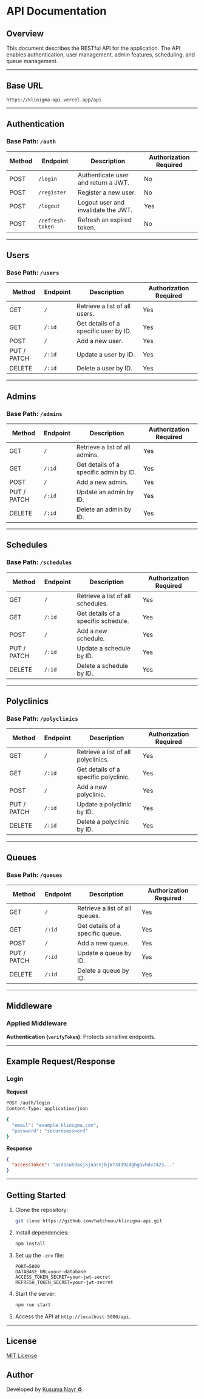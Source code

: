 # API Documentation

## Overview

This document describes the RESTful API for the application. The API enables authentication, user management, admin features, scheduling, and queue management.

---

## Base URL

```
https://klinigma-api.vercel.app/api
```

---

## Authentication

### Base Path: `/auth`

| Method | Endpoint         | Description                         | Authorization Required |
| ------ | ---------------- | ----------------------------------- | ---------------------- |
| POST   | `/login`         | Authenticate user and return a JWT. | No                     |
| POST   | `/register`      | Register a new user.                | No                     |
| POST   | `/logout`        | Logout user and invalidate the JWT. | Yes                    |
| POST   | `/refresh-token` | Refresh an expired token.           | No                     |

---

## Users

### Base Path: `/users`

| Method      | Endpoint | Description                           | Authorization Required |
| ----------- | -------- | ------------------------------------- | ---------------------- |
| GET         | `/`      | Retrieve a list of all users.         | Yes                    |
| GET         | `/:id`   | Get details of a specific user by ID. | Yes                    |
| POST        | `/`      | Add a new user.                       | Yes                    |
| PUT / PATCH | `/:id`   | Update a user by ID.                  | Yes                    |
| DELETE      | `/:id`   | Delete a user by ID.                  | Yes                    |

---

## Admins

### Base Path: `/admins`

| Method      | Endpoint | Description                            | Authorization Required |
| ----------- | -------- | -------------------------------------- | ---------------------- |
| GET         | `/`      | Retrieve a list of all admins.         | Yes                    |
| GET         | `/:id`   | Get details of a specific admin by ID. | Yes                    |
| POST        | `/`      | Add a new admin.                       | Yes                    |
| PUT / PATCH | `/:id`   | Update an admin by ID.                 | Yes                    |
| DELETE      | `/:id`   | Delete an admin by ID.                 | Yes                    |

---

## Schedules

### Base Path: `/schedules`

| Method      | Endpoint | Description                         | Authorization Required |
| ----------- | -------- | ----------------------------------- | ---------------------- |
| GET         | `/`      | Retrieve a list of all schedules.   | Yes                    |
| GET         | `/:id`   | Get details of a specific schedule. | Yes                    |
| POST        | `/`      | Add a new schedule.                 | Yes                    |
| PUT / PATCH | `/:id`   | Update a schedule by ID.            | Yes                    |
| DELETE      | `/:id`   | Delete a schedule by ID.            | Yes                    |

---

## Polyclinics

### Base Path: `/polyclinics`

| Method      | Endpoint | Description                           | Authorization Required |
| ----------- | -------- | ------------------------------------- | ---------------------- |
| GET         | `/`      | Retrieve a list of all polyclinics.   | Yes                    |
| GET         | `/:id`   | Get details of a specific polyclinic. | Yes                    |
| POST        | `/`      | Add a new polyclinic.                 | Yes                    |
| PUT / PATCH | `/:id`   | Update a polyclinic by ID.            | Yes                    |
| DELETE      | `/:id`   | Delete a polyclinic by ID.            | Yes                    |

---

## Queues

### Base Path: `/queues`

| Method      | Endpoint | Description                      | Authorization Required |
| ----------- | -------- | -------------------------------- | ---------------------- |
| GET         | `/`      | Retrieve a list of all queues.   | Yes                    |
| GET         | `/:id`   | Get details of a specific queue. | Yes                    |
| POST        | `/`      | Add a new queue.                 | Yes                    |
| PUT / PATCH | `/:id`   | Update a queue by ID.            | Yes                    |
| DELETE      | `/:id`   | Delete a queue by ID.            | Yes                    |

---

## Middleware

### Applied Middleware

**Authentication (`verifyToken`)**: Protects sensitive endpoints.

---

## Example Request/Response

### Login

**Request**

```bash
POST /auth/login
Content-Type: application/json

{
  "email": "example.klinigma.com",
  "password": "securepassword"
}
```

**Response**

```json
{
  "accessToken": "asdasuhdasjkjnasnjbj67343924ghgavhdv2423..."
}
```

---

## Getting Started

1. Clone the repository:

   ```bash
   git clone https://github.com/hatchuuu/klinigma-api.git
   ```

2. Install dependencies:

   ```bash
   npm install
   ```

3. Set up the `.env` file:

   ```env
   PORT=5000
   DATABASE_URL=your-database
   ACCESS_TOKEN_SECRET=your-jwt-secret
   REFRESH_TOKEN_SECRET=your-jwt-secret
   ```

4. Start the server:

   ```bash
   npm run start
   ```

5. Access the API at `http://localhost:5000/api`.

---

## License

[MIT License](LICENSE)

## Author

Developed by [Kusuma Nayr ♻](https://github.com/hatchuu).
